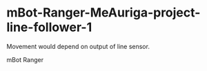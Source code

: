 # mBot-Ranger-MeAuriga-project-line-follower-1

Movement would depend on output of line sensor.

mBot Ranger
